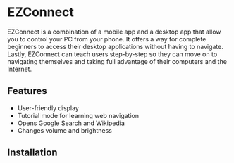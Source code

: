 # EZConnect

EZConnect is a combination of a mobile app and a desktop app that allow you to control your PC from your phone. It offers a way for complete beginners to access their desktop applications without having to navigate. Lastly, EZConnect can teach users step-by-step so they can move on to navigating themselves and taking full advantage of their computers and the Internet.


## Features

* User-friendly display
* Tutorial mode for learning web navigation
* Opens Google Search and Wikipedia
* Changes volume and brightness

## Installation

